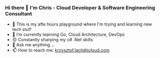 ### Hi there 👋 I'm Chris - Cloud Developer & Software Engineering Consultant


- 🔭 This is my afte hours playground where I'm trying and learning new tech stuf!
- 🌱 I’m currently learning Go, Cloud Architecture, DevOps
- 😍 Constantly sharping my c# .Net skills 
- 💬 Ask me anything ...
- 📫 How to reach me: krzysztof.lach@icloud.com
